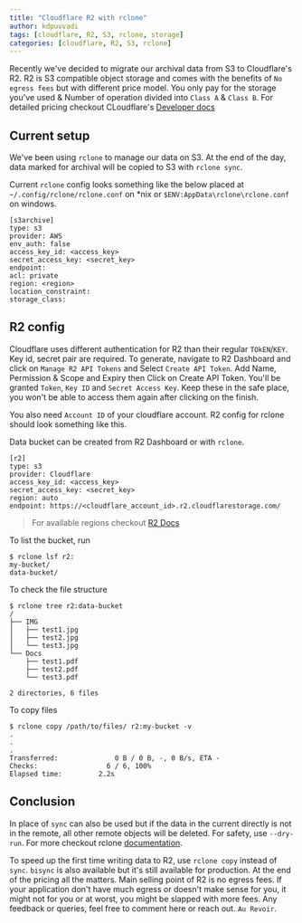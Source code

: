 ```yaml
---
title: "Cloudflare R2 with rclone"
author: kdpuvvadi
tags: [cloudflare, R2, S3, rclone, storage]
categories: [cloudflare, R2, S3, rclone]
---
```


Recently we've decided to migrate our archival data from S3 to Cloudflare's R2. R2 is S3 compatible object storage and comes with the benefits of `No egress fees` but with different price model. You only pay for the storage you've used & Number of operation divided into `Class A` & `Class B`. For detailed pricing checkout CLoudflare's [Developer docs](https://developers.cloudflare.com/r2/pricing)

## Current setup

We've been using `rclone` to manage our data on S3. At the end of the day, data marked for archival will be copied to S3 with `rclone sync`.

Current `rclone` config looks something like the below placed at `~/.config/rclone/rclone.conf` on *nix or
`$ENV:AppData\rclone\rclone.conf` on windows.

```config
[s3archive]
type: s3
provider: AWS
env_auth: false
access_key_id: <access_key>
secret_access_key: <secret_key>
endpoint:
acl: private
region: <region>
location_constraint:
storage_class:
```

## R2 config

Cloudflare uses different authentication for R2 than their regular `TOkEN`/`KEY`. Key id, secret pair are required. To generate, navigate to R2 Dashboard and click on `Manage R2 API Tokens` and Select `Create API Token`. Add Name, Permission & Scope and Expiry then Click on Create API Token. You'll be granted `Token`, `Key ID` and `Secret Access Key`. Keep these in the safe place, you won't be able to access them again after clicking on the finish.

You also need `Account ID` of your cloudflare account. R2 config for rclone should look something like this.

Data bucket can be created from R2 Dashboard or with `rclone`.

```config
[r2]
type: s3
provider: Cloudflare
access_key_id: <access_key>
secret_access_key: <secret_key>
region: auto
endpoint: https://<cloudflare_account_id>.r2.cloudflarestorage.com/
```

> For available regions checkout [R2 Docs](https://developers.cloudflare.com/r2/buckets/data-location/)

To list the bucket, run

```shell
$ rclone lsf r2:
my-bucket/
data-bucket/
```

To check the file structure

```shell
$ rclone tree r2:data-bucket
/
├── IMG
│   ├── test1.jpg
│   ├── test2.jpg
│   └── test3.jpg
└── Docs
    ├── test1.pdf
    ├── test2.pdf
    └── test3.pdf

2 directories, 6 files
```

To copy files

```shell
$ rclone copy /path/to/files/ r2:my-bucket -v
.
.
.
Transferred:              0 B / 0 B, -, 0 B/s, ETA -
Checks:                 6 / 6, 100%
Elapsed time:         2.2s
```

## Conclusion

In place of `sync` can also be used but if the data in the current directly is not in the remote, all other remote objects will be deleted. For safety, use `--dry-run`. For more checkout rclone [documentation](https://rclone.org/commands/).

To speed up the first time writing data to R2, use `rclone copy` instead of `sync`. `bisync` is also available but it's still available for production. At the end of the pricing all the matters. Main selling point of R2 is no egress fees. If your application don't have much egress or doesn't make sense for you, it might not for you or at worst, you might be slapped with more fees. Any feedback or queries, feel free to comment here or reach out. `Au Revoir`.
